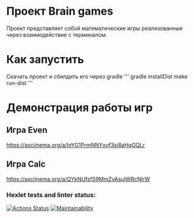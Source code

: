 # Проект Brain games
  Проект представляет собой математические игры реализованные через взаимодействие с терминалом.
# Как запустить
  Скачать проект и сбилдить его через gradle
  '''
  gradle installDist
  make run-dist
  '''
# Демонстрация работы игр
## Игра Even
  https://asciinema.org/a/InYG1PrmNNYxvf3sj8aHqGQLr
## Игра Calc
  https://asciinema.org/a/QYkNUfsfS9MmZvAsuIWRcNlrW
### Hexlet tests and linter status:
[![Actions Status](https://github.com/datfeelbruh/java-project-lvl1/workflows/hexlet-check/badge.svg)](https://github.com/datfeelbruh/java-project-lvl1/actions)
[![Maintainability](https://api.codeclimate.com/v1/badges/a99a88d28ad37a79dbf6/maintainability)](https://codeclimate.com/github/codeclimate/codeclimate/maintainability)
